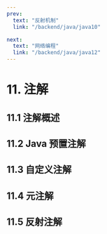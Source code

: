 ```yaml
---
prev:
  text: "反射机制"
  link: "/backend/java/java10"

next:
  text: "网络编程"
  link: "/backend/java/java12"
---
```


# 11. 注解

## 11.1 注解概述

## 11.2 Java 预置注解

## 11.3 自定义注解

## 11.4 元注解

## 11.5 反射注解

<a-back-top />
